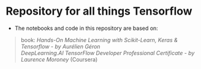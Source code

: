 # Repository for all things Tensorflow
- The notebooks and code in this repository are based on:  
> book: _Hands-On Machine Learning with Scikit-Learn, Keras & Tensorflow - by Aurélien Géron_  
> _DeepLearning.AI TensorFlow Developer Professional Certificate - by Laurence Moroney_ (Coursera)